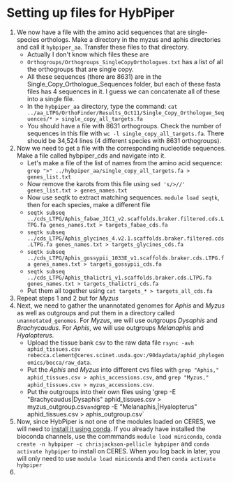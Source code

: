 # Setting up files for HybPiper

1) We now have a file with the amino acid sequences that are single-species orthologs. Make a directory in the myzus and aphis directories and call it `hybpiper_aa`. Transfer these files to that directory.
    * Actually I don't know which files these are
    * `Orthogroups/Orthogroups_SingleCopyOrthologues.txt` has a list of all the orthogroups that are single copy.
    * All these sequences (there are 8631) are in the Single_Copy_Orthologue_Sequences folder, but each of these fasta files has 4 sequences in it. I guess we can concatenate all of these into a single file.
    * In the `hybpiper_aa` directory, type the command: `cat ../aa_LTPG/OrthoFinder/Results_Oct11/Single_Copy_Orthologue_Sequences/* > single_copy_all_targets.fa`
    * You should have a file with 8631 orthogroups. Check the number of sequences in this file with `wc -l single_copy_all_targets.fa`. There should be 34,524 lines (4 different species with 8631 orthogroups).
3) Now we need to get a file with the corresponding nucleotide sequences. Make a file called hybpiper_cds and navigate into it. 
    * Let's make a file of the list of names from the amino acid sequence: `grep ">" ../hybpiper_aa/single_copy_all_targets.fa > genes_list.txt`
    * Now remove the karots from this file using `sed 's/>//' genes_list.txt > genes_names.txt`
    * Now use seqtk to extract matching sequences. `module load seqtk`, then for each species, make a different file
    * `seqtk subseq ../cds_LTPG/Aphis_fabae_JIC1_v2.scaffolds.braker.filtered.cds.LTPG.fa genes_names.txt > targets_fabae_cds.fa`
    - `seqtk subseq ../cds_LTPG/Aphis_glycines_4.v2.1.scaffolds.braker.filtered.cds.LTPG.fa genes_names.txt > targets_glycines_cds.fa`
    -  `seqtk subseq ../cds_LTPG/Aphis_gossypii_1033E_v1.scaffolds.braker.cds.LTPG.fa genes_names.txt > targets_gossypii_cds.fa`
    -  `seqtk subseq ../cds_LTPG/Aphis_thalictri_v1.scaffolds.braker.cds.LTPG.fa genes_names.txt > targets_thalictri_cds.fa`
    * Put them all together using `cat targets_* > targets_all_cds.fa`
4) Repeat steps 1 and 2 but for *Myzus*
5) Next, we need to gather the unannotated genomes for *Aphis* and *Myzus* as well as outgroups and put them in a directory called `unannotated_genomes`. For *Myzus*, we will use outgroups *Dysaphis* and *Brachycaudus*. For *Aphis*, we will use outgroups *Melanaphis* and *Hyalopterus*.
    * Upload the tissue bank csv to the raw data file `rsync -avh aphid_tissues.csv rebecca.clement@ceres.scinet.usda.gov:/90daydata/aphid_phylogenomics/becca/raw_data`.
    * Put the *Aphis* and *Myzus* into different cvs files with `grep "Aphis," aphid_tissues.csv > aphis_accessions.csv`, and `grep "Myzus," aphid_tissues.csv > myzus_accessions.csv`.
    * Put the outgroups into their own files using 'grep -E "Brachycaudus|Dysaphis" aphid_tissues.csv > myzus_outgroup.csv` and `grep -E "Melanaphis,|Hyalopterus" aphid_tissues.csv > aphis_outgroup.csv`
7) Now, since HybPiper is not one of the modules loaded on CERES, we will need to [install it using conda](https://scinet.usda.gov/guide/conda/). If you already have installed the bioconda channels, use the commmands `module load miniconda`, `conda create -n hybpiper -c chrisjackson-pellicle hybpiper` and `conda activate hybpiper` to install on CERES. When you log back in later, you will only need to use `module load miniconda` and then `conda activate hybpiper`
8) 

